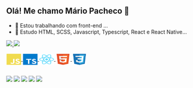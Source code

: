 ## Olá! Me chamo Mário Pacheco 👋
- 🔭 Estou trabalhando com front-end ...
- 🌱 Estudo HTML, SCSS, Javascript, Typescript, React e React Native...
 <div display= "in-line">
  <a href="www.linkedin.com/in/mario-lioli-pacheco">
  <img height="180em" src="https://github-readme-stats.vercel.app/api?username=Lioli100&show_icons=true&theme=dracula&include_all_commits=true&count_private=true"/>
  <img height="180em" src="https://github-readme-stats.vercel.app/api/top-langs/?username=Lioli100&layout=compact&langs_count=7&theme=dracula"/>
</div>
<div style="display: inline_block"><br>
  <img align="center" alt="Mario-Js" height="30" width="40" src="https://raw.githubusercontent.com/devicons/devicon/master/icons/javascript/javascript-plain.svg">
  <img align="center" alt="Mario-Ts" height="30" width="40" src="https://raw.githubusercontent.com/devicons/devicon/master/icons/typescript/typescript-plain.svg">
  <img align="center" alt="Mario-React" height="30" width="40" src="https://raw.githubusercontent.com/devicons/devicon/master/icons/react/react-original.svg">
  <img align="center" alt="Mario-HTML" height="30" width="40" src="https://raw.githubusercontent.com/devicons/devicon/master/icons/html5/html5-original.svg">
  <img align="center" alt="Mario-CSS" height="30" width="40" src="https://raw.githubusercontent.com/devicons/devicon/master/icons/css3/css3-original.svg"> 
</div>
  
  ##
  
  <div>
    <a href="https://www.youtube.com/channel/UC_JVt6BHioVBDe4OxeIa7_g" target="_blank"><img src="https://img.shields.io/badge/YouTube-FF0000?style=for-the-badge&logo=youtube&logoColor=white" target="_blank"></a>
   	<a href="https://www.twitch.tv/mariolioli" target="_blank"><img src="https://img.shields.io/badge/Twitch-9146FF?style=for-the-badge&logo=twitch&logoColor=white" target="_blank"></a>
 <a href="https://discord.gg/mario.mlp#0679" target="_blank"><img src="https://img.shields.io/badge/Discord-7289DA?style=for-the-badge&logo=discord&logoColor=white" target="_blank"></a> 
  <a href = "mailto:pacheco.lioli@gmail.com"><img src="https://img.shields.io/badge/-Gmail-%23333?style=for-the-badge&logo=gmail&logoColor=white" target="_blank"></a>
  <a href="https://www.linkedin.com/in/mario-lioli-pacheco" target="_blank"><img src="https://img.shields.io/badge/-LinkedIn-%230077B5?style=for-the-badge&logo=linkedin&logoColor=white" target="_blank"></a>
    
  </div>
  
  
  
  
  
